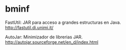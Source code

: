 bminf
=====
FastUtil: JAR para acceso a grandes estructuras en Java.
http://fastutil.di.unimi.it/

AutoJar: Minimizador de librerias JAR.
http://autojar.sourceforge.net/en_d/index.html
